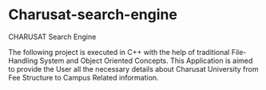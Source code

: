 # Charusat-search-engine

CHARUSAT Search Engine

The following project is executed in C++ with the help of traditional File-Handling System and Object Oriented Concepts.
This Application is aimed to provide the User all the necessary details about Charusat University from Fee Structure to Campus Related information.
